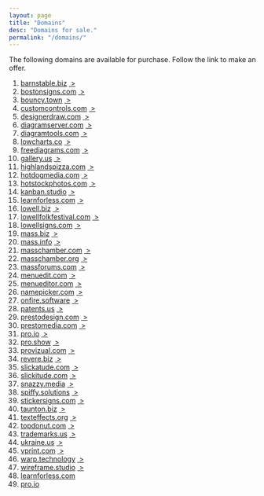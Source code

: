 ```yaml
---
layout: page
title: "Domains"
desc: "Domains for sale."
permalink: "/domains/"
---
```


<div class="teaser b60">The following domains are available for purchase.  Follow the link to make an offer.</div>

<ol>
<li><a target="_blank" href="">
barnstable.biz</a> <a href="http://barnstable.biz">&nbsp;&gt;</a></li>
<li><a target="_blank" href="">
bostonsigns.com</a> <a href="http://bostonsigns.com">&nbsp;&gt;</a></li>
<li><a target="_blank" href="">
bouncy.town</a> <a href="http://bouncy.town">&nbsp;&gt;</a></li>
<li><a target="_blank" href="">
customcontrols.com</a> <a href="http://customcontrols.com">&nbsp;&gt;</a></li>
<li><a target="_blank" href="">
designerdraw.com</a> <a href="http://designerdraw.com">&nbsp;&gt;</a></li>
<li><a target="_blank" href="">
diagramserver.com</a> <a href="http://diagramserver.com">&nbsp;&gt;</a></li>
<li><a target="_blank" href="">
diagramtools.com</a> <a href="http://diagramtools.com">&nbsp;&gt;</a></li>
<li><a target="_blank" href="">
lowcharts.co</a> <a href="http://flowcharts.co">&nbsp;&gt;</a></li>
<li><a target="_blank" href="">
freediagrams.com</a> <a href="http://freediagrams.com">&nbsp;&gt;</a></li>
<li><a target="_blank" href="">
gallery.us</a> <a href="http://gallery.us">&nbsp;&gt;</a></li>
<li><a target="_blank" href="">
highlandspizza.com</a> <a href="http://highlandspizza.com">&nbsp;&gt;</a></li>
<li><a target="_blank" href="">
hotdogmedia.com</a> <a href="http://hotdogmedia.com">&nbsp;&gt;</a></li>
<li><a target="_blank" href="">
hotstockphotos.com</a> <a href="http://hotstockphotos.com">&nbsp;&gt;</a></li>
<li><a target="_blank" href="">
kanban.studio</a> <a href="http://kanban.studio">&nbsp;&gt;</a></li>
<li><a target="_blank" href="">
learnforless.com</a> <a href="http://learnforless.co">&nbsp;&gt;</a></li>
<li><a target="_blank" href="">
lowell.biz</a> <a href="http://lowell.biz">&nbsp;&gt;</a></li>
<li><a target="_blank" href="">
lowellfolkfestival.com</a> <a href="http://lowellfolkfestival.com">&nbsp;&gt;</a></li>
<li><a target="_blank" href="">
lowellsigns.com</a> <a href="http://lowellsigns.com">&nbsp;&gt;</a></li>
<li><a target="_blank" href="">
mass.biz</a> <a href="http://mass.biz">&nbsp;&gt;</a></li>
<li><a target="_blank" href="">
mass.info</a> <a href="http://mass.info">&nbsp;&gt;</a></li>
<li><a target="_blank" href="">
masschamber.com</a> <a href="http://masschamber.com">&nbsp;&gt;</a></li>
<li><a target="_blank" href="">
masschamber.org</a> <a href="http://masschamber.org">&nbsp;&gt;</a></li>
<li><a target="_blank" href="">
massforums.com</a> <a href="http://massforums.com">&nbsp;&gt;</a></li>
<li><a target="_blank" href="">
menuedit.com</a> <a href="http://menuedit.com">&nbsp;&gt;</a></li>
<li><a target="_blank" href="">
menueditor.com</a> <a href="http://menueditor.com">&nbsp;&gt;</a></li>
<li><a target="_blank" href="">
namepicker.com</a> <a href="http://namepicker.com">&nbsp;&gt;</a></li>
<li><a target="_blank" href="">
onfire.software</a> <a href="http://onfire.software">&nbsp;&gt;</a></li>
<li><a target="_blank" href="">
patents.us</a> <a href="http://patents.us">&nbsp;&gt;</a></li>
<li><a target="_blank" href="">
prestodesign.com</a> <a href="http://prestodesign.com">&nbsp;&gt;</a></li>
<li><a target="_blank" href="">
prestomedia.com</a> <a href="http://prestomedia.com">&nbsp;&gt;</a></li>
<li><a target="_blank" href="">
pro.io</a> <a href="http://pro.io">&nbsp;&gt;</a></li>
<li><a target="_blank" href="">
pro.show</a> <a href="http://pro.show">&nbsp;&gt;</a></li>
<li><a target="_blank" href="">
provizual.com</a> <a href="http://provizual.com">&nbsp;&gt;</a></li>
<li><a target="_blank" href="">
revere.biz</a> <a href="http://revere.biz">&nbsp;&gt;</a></li>
<li><a target="_blank" href="">
slickatude.com</a> <a href="http://slickatude.com">&nbsp;&gt;</a></li>
<li><a target="_blank" href="">
slickitude.com</a> <a href="http://slickitude.com">&nbsp;&gt;</a></li>
<li><a target="_blank" href="">
snazzy.media</a> <a href="http://snazzy.media">&nbsp;&gt;</a></li>
<li><a target="_blank" href="">
spiffy.solutions</a> <a href="http://spiffy.solutions">&nbsp;&gt;</a></li>
<li><a target="_blank" href="">
stickersigns.com</a> <a href="http://stickersigns.com">&nbsp;&gt;</a></li>
<li><a target="_blank" href="">
taunton.biz</a> <a href="http://taunton.biz">&nbsp;&gt;</a></li>
<li><a target="_blank" href="">
texteffects.org</a> <a href="http://texteffects.org">&nbsp;&gt;</a></li>
<li><a target="_blank" href="">
topdonut.com</a> <a href="http://topdonut.com">&nbsp;&gt;</a></li>
<li><a target="_blank" href="">
trademarks.us</a> <a href="http://trademarks.us">&nbsp;&gt;</a></li>
<li><a target="_blank" href="">
ukraine.us</a> <a href="http://ukraine.us">&nbsp;&gt;</a></li>
<li><a target="_blank" href="">
vprint.com</a> <a href="http://vprint.com">&nbsp;&gt;</a></li>
<li><a target="_blank" href="">
warp.technology</a> <a href="http://warp.technology">&nbsp;&gt;</a></li>
<li><a target="_blank" href="">
wireframe.studio</a> <a href="http://wireframe.studio">&nbsp;&gt;</a></li>
 

<li><a target="_blank" href="https://docs.google.com/a/pro.graphics/forms/d/e/1FAIpQLSdQLpp3dF-iWtJwf1q2efawBo7sO9XBlpbMj8HnwNwaRHIJCw/viewform?entry.154939889=learnforless.com&entry.1727519984=$1,500&entry.999040602&entry.1471934515&entry.607741526">learnforless.com</a></li>

<li><a target="_blank" href="https://docs.google.com/a/pro.graphics/forms/d/e/1FAIpQLSdQLpp3dF-iWtJwf1q2efawBo7sO9XBlpbMj8HnwNwaRHIJCw/viewform?entry.154939889=pro.io&entry.1727519984=$15,000&entry.999040602&entry.1471934515&entry.607741526">pro.io</a>

<a href=""></a></li>

</ol>
